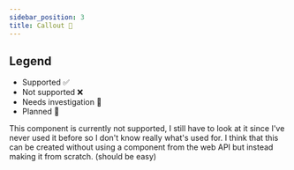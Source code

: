 ```yaml
---
sidebar_position: 3
title: Callout 🤔
---
```


## Legend

- Supported ✅
- Not supported ❌
- Needs investigation 🤔
- Planned 🌲

This component is currently not supported, I still have to look at it since I've never used it before so I don't know really what's used for. I think that this can be created without using a component from the web API but instead making it from scratch. (should be easy)

